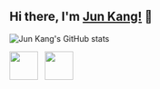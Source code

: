 ## Hi there, I'm [Jun Kang!](https://irminrics.herokuapp.com) 👋

![Jun Kang's GitHub stats](https://github-readme-stats.vercel.app/api?username=irminrics&hide=issues&theme=dark&show_icons=true)

<a href="https://www.linkedin.com/in/angjunkang/" target="_blank" rel="noopener noreferrer"><img src="https://img.icons8.com/plasticine/100/000000/linkedin.png" width="50" /></a>
&nbsp; <a href="mailto:angjunkang@u.nus.edu" target="_blank" rel="noopener noreferrer"><img src="https://img.icons8.com/plasticine/100/000000/gmail.png"  width="50" /></a>
